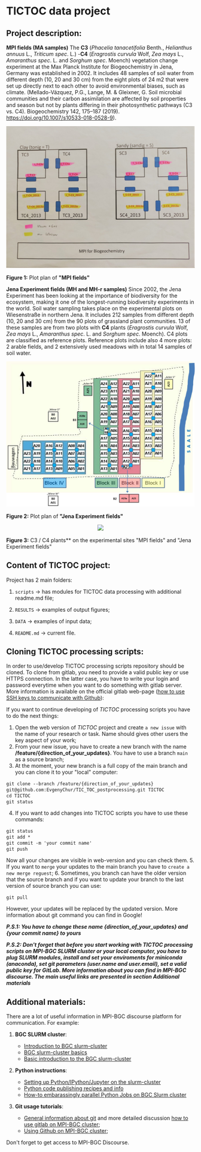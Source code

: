 # TICTOC data project

## Project description:
**MPI fields (MA samples)**
The **C3** (*Phacelia tanacetifolia* Benth., *Helianthus annuus* L., *Triticum spec*. L.) -**C4** (*Eragrostis curvula* Wolf, *Zea mays* L., *Amaranthus spec*. L. and *Sorghum spec*. Moench) vegetation change experiment at the Max Planck Institute for Biogeochemistry in Jena, Germany was established in 2002. It includes 48 samples of soil water from different depth (10, 20 and 30 cm) from the eight plots of 24 m2  that were set up directly next to each other to avoid environmental biases, such as climate. (Mellado-Vázquez, P.G., Lange, M. & Gleixner, G. Soil microbial communities and their carbon assimilation are affected by soil properties and season but not by plants differing in their photosynthetic pathways (C3 vs. C4). Biogeochemistry 142, 175–187 (2019). https://doi.org/10.1007/s10533-018-0528-9).

<p style="text-align: center"><img src="https://github.com/EvgenyChur/TIC_TOC_postprocessing/blob/main/RESULTS/MPI%20fields.jpg"></p>

**Figure 1:** Plot plan of **"MPI fields"**

**Jena Experiment fields (MH and MH-r samples)**
Since 2002, the Jena Experiment has been looking at the importance of biodiversity for the ecosystem, making it one of the longest-running biodiversity experiments in the world. Soil water sampling takes place on the experimental plots on Wiesenstraße in northern Jena. It includes 212 samples from different depth (10, 20 and 30 cm) from the 90 plots of grassland plant communities. 13 of these samples are from two plots with **C4** plants (*Eragrostis curvula* Wolf, *Zea mays* L., *Amaranthus spec*. L. and *Sorghum spec*. Moench). C4 plots are classified as reference plots. Reference plots include also 4 more plots: 2 arable fields, and 2 extensively used meadows with in total 14 samples of soil water.

<p style="text-align: center"><img src="https://github.com/EvgenyChur/TIC_TOC_postprocessing/blob/main/RESULTS/Jena_exp_image.jpg"></p>

**Figure 2:** Plot plan of **"Jena Experiment fields"**

<p style="text-align: center"><img src="https://github.com/EvgenyChur/TIC_TOC_postprocessing/tree/main/RESULTS/C3 C4 plants_page-0001.jpg"></p>

**Figure 3:** C3 / C4 plants** on the experimental sites "MPI fields" and "Jena Experiment fields"

## Content of TICTOC project:
Project has 2 main folders:
1. `scripts` -> has modules for TICTOC data processing with additional readme.md file;

2. `RESULTS` -> examples of output figures;

3. `DATA` -> examples of input data;

4. `README.md` -> current file.

## Cloning TICTOC processing scripts:
In order to use/develop TICTOC processing scripts repository should be cloned. To clone from gitlab, you need to provide a valid public key or use HTTPS connection. In the latter case, you have to write your login and password everytime when you want to do something with gitlab server. More information is available on the official gitlab web-page ([how to use SSH keys to communicate with Github][2]):

If you want to continue developing of *TICTOC* processing scripts you have to do the next things:
1. Open the web version of *TICTOC* project and create `a new issue` with the name of your research or task. Name should gives other users the key aspect of your work;
2. From your new issue, you have to create a new branch with the name **/feature/{direction_of_your_updates}**. You have to use a branch `main` as a source branch;
3. At the moment, your new branch is a full copy of the main branch and you can clone it to your "local" computer:
```
git clone --branch /feature/{direction_of_your_updates} git@github.com:EvgenyChur/TIC_TOC_postprocessing.git TICTOC
cd TICTOC
git status
```
4. If you want to add changes into TICTOC scripts you have to use these commands:
```
git status
git add *
git commit -m 'your commit name'
git push
```
Now all your changes are visible in web-version and you can check them.
5. If you want to `merge` your updates to the main branch you have to `create a new merge reguest`;
6. Sometimes, you branch can have the older version that the source branch and if you want to update your branch to the last version of source branch you can use:
```
git pull
```
However, your updates will be replaced by the updated version. More information about git command you can find in Google!


***P.S.1: You have to change these name {direction_of_your_updates} and {your commit name} to yours***

***P.S.2: Don't forget that before you start working with TICTOC processing scripts on MPI-BGC SLURM cluster or your local computer, you have to plug SLURM modules, install and set your enviroments for miniconda (anaconda), set git parameters (user.name and user.email), set a valid public key for GitLab. More information about you can find in MPI-BGC discourse. The main useful links are presented in section Additional materials***

## Additional materials:
There are a lot of useful information in MPI-BGC discourse platform for communication. For example:
1. **BGC SLURM cluster**:
    - [Introduction to BGC slurm-cluster][9]
    - [BGC slurm-cluster basics][10]
    - [Basic introduction to the BGC slurm-cluster][11]

2. **Python instructions**:
    - [Setting up Python/IPython/Jupyter on the slurm-cluster][6]
    - [Python code publishing recipes and info][7]
    - [How-to embarassingly parallel Python Jobs on BGC Slurm cluster][8]

3. **Git usage tutorials**:
    - [General information about git][3] and more detailed discussion [how to use gitlab on MPI-BGC cluster][4];
    - [Using Github on MPI-BGC cluster][5];

Don't forget to get access to MPI-BGC Discourse.

[2]: https://docs.github.com/en/authentication/connecting-to-github-with-ssh/adding-a-new-ssh-key-to-your-github-account
[3]: https://bgc.discourse.mpg.de/t/git-usage-tutorial/40
[4]: https://bgc.discourse.mpg.de/t/git-usage-tutorial-discussion/3049
[5]: https://bgc.discourse.mpg.de/t/using-github-on-cluster-development-nodes/3711
[6]: https://bgc.discourse.mpg.de/t/setting-up-python-ipython-jupyter-on-the-slurm-cluster/2975
[7]: https://bgc.discourse.mpg.de/t/python-code-publishing-recipes-and-info/2132
[8]: https://bgc.discourse.mpg.de/t/how-to-embarassingly-parallel-python-jobs-on-bgc-slurm-cluster/3691
[9]: https://bgc.discourse.mpg.de/t/introduction-to-bgc-slurm-cluster/3142
[10]: https://bgc.discourse.mpg.de/t/bgc-slurm-cluster-basics/3482
[11]: https://bgc.discourse.mpg.de/t/basic-introduction-to-the-bgc-slurm-cluster/3663